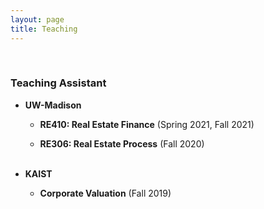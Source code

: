 ```yaml
---
layout: page
title: Teaching
---
```



<br/>

### Teaching Assistant 
 
- **UW-Madison**

  - **RE410: Real Estate Finance** (Spring 2021, Fall 2021)

  - **RE306: Real Estate Process** (Fall 2020)
 <br/> <br/>
 
- **KAIST**

  - **Corporate Valuation** (Fall 2019)
